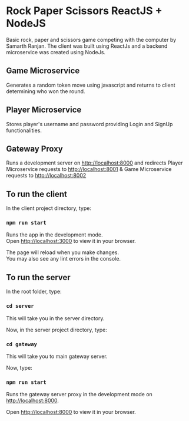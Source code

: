 # Rock Paper Scissors ReactJS + NodeJS

Basic rock, paper and scissors game competing with the computer by Samarth Ranjan.
The client was built using ReactJs and a backend microservice was created using NodeJs.

## Game Microservice

Generates a random token move using javascript and returns to client determining who won the round.

## Player Microservice

Stores player's username and password providing Login and SignUp functionalities.

## Gateway Proxy

Runs a development server on [http://localhost:8000](http://localhost:8000) and redirects 
Player Microservice requests to [http://localhost:8001](http://localhost:8001)
&
Game Microservice requests to [http://localhost:8002](http://localhost:8002)

## To run the client

In the client project directory, type:

### `npm run start`

Runs the app in the development mode.\
Open [http://localhost:3000](http://localhost:3000) to view it in your browser.

The page will reload when you make changes.\
You may also see any lint errors in the console.


## To run the server

In the root folder, type:

### `cd server`

This will take you in the server directory.

Now, in the server project directory, type:

### `cd gateway`

This will take you to main gateway server.

Now, type:

### `npm run start`

Runs the gateway server proxy in the development mode on [http://localhost:8000](http://localhost:8000).

Open [http://localhost:8000](http://localhost:8000) to view it in your browser.



